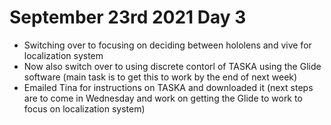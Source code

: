 # September 23rd 2021 Day 3
- Switching over to focusing on deciding between hololens and vive for localization system
- Now also switch over to using discrete contorl of TASKA using the Glide software (main task is to get this to work
by the end of next week)
- Emailed Tina for instructions on TASKA and downloaded it (next steps are to come in Wednesday and work on getting the Glide to work to focus on localization system)
